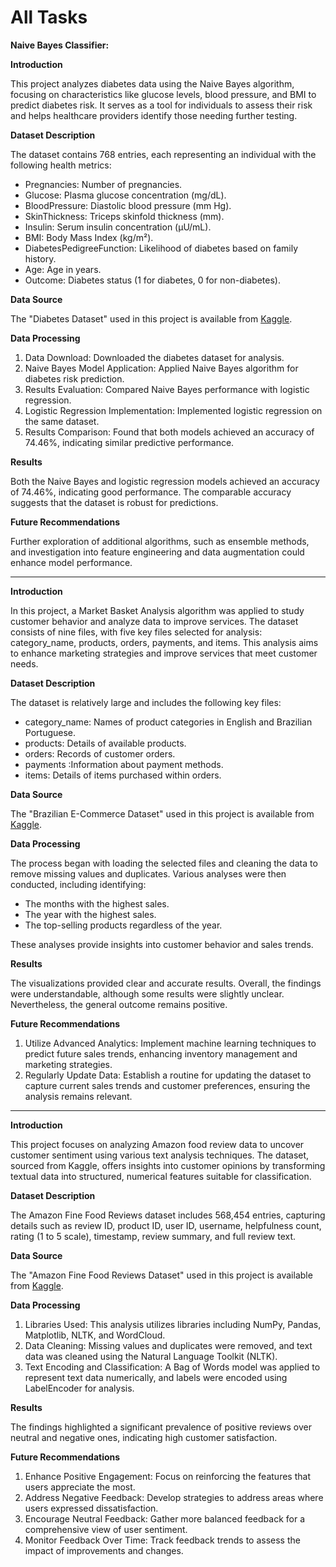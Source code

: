 # All Tasks

**Naive Bayes Classifier:**

**Introduction**

This project analyzes diabetes data using the Naive Bayes algorithm, focusing on characteristics like glucose levels, blood pressure, and BMI to predict diabetes risk. It serves as a tool for individuals to assess their risk and helps healthcare providers identify those needing further testing.

**Dataset Description**

The dataset contains 768 entries, each representing an individual with the following health metrics:
- Pregnancies: Number of pregnancies.
- Glucose: Plasma glucose concentration (mg/dL).
- BloodPressure: Diastolic blood pressure (mm Hg).
- SkinThickness: Triceps skinfold thickness (mm).
- Insulin: Serum insulin concentration (μU/mL).
- BMI: Body Mass Index (kg/m²).
- DiabetesPedigreeFunction: Likelihood of diabetes based on family history.
- Age: Age in years.
- Outcome: Diabetes status (1 for diabetes, 0 for non-diabetes).

**Data Source**

The "Diabetes Dataset" used in this project is available from [Kaggle](https://www.kaggle.com/datasets/uciml/pima-indians-diabetes-database).

**Data Processing**

1. Data Download: Downloaded the diabetes dataset for analysis.
2. Naive Bayes Model Application: Applied Naive Bayes algorithm for diabetes risk prediction.
3. Results Evaluation: Compared Naive Bayes performance with logistic regression.
4. Logistic Regression Implementation: Implemented logistic regression on the same dataset.
5. Results Comparison: Found that both models achieved an accuracy of 74.46%, indicating similar predictive performance.

**Results**

Both the Naive Bayes and logistic regression models achieved an accuracy of 74.46%, indicating good performance. The comparable accuracy suggests that the dataset is robust for predictions.

**Future Recommendations**

Further exploration of additional algorithms, such as ensemble methods, and investigation into feature engineering and data augmentation could enhance model performance.

------------------------------------------------------------------------------------------------------------------------

**Introduction**

In this project, a Market Basket Analysis algorithm was applied to study customer behavior and analyze data to improve services. The dataset consists of nine files, with five key files selected for analysis: category_name, products, orders, payments, and items. This analysis aims to enhance marketing strategies and improve services that meet customer needs.

**Dataset Description**

The dataset is relatively large and includes the following key files:
- category_name: Names of product categories in English and Brazilian Portuguese.
- products: Details of available products.
- orders: Records of customer orders.
- payments :Information about payment methods.
- items: Details of items purchased within orders.

**Data Source**

The "Brazilian E-Commerce Dataset" used in this project is available from [Kaggle](https://www.kaggle.com/olistbr/brazilianecommerce).

**Data Processing**
  
The process began with loading the selected files and cleaning the data to remove missing values and duplicates. Various analyses were then conducted, including identifying:
- The months with the highest sales.
- The year with the highest sales.
- The top-selling products regardless of the year.

These analyses provide insights into customer behavior and sales trends.

**Results**

The visualizations provided clear and accurate results. Overall, the findings were understandable, although some results were slightly unclear. Nevertheless, the general outcome remains positive.

**Future Recommendations**

1. Utilize Advanced Analytics: Implement machine learning techniques to predict future sales trends, enhancing inventory management and marketing strategies.
2. Regularly Update Data: Establish a routine for updating the dataset to capture current sales trends and customer preferences, ensuring the analysis remains relevant.

------------------------------------------------------------------------------------------------------------------------

**Introduction**

This project focuses on analyzing Amazon food review data to uncover customer sentiment using various text analysis techniques. The dataset, sourced from Kaggle, offers insights into customer opinions by transforming textual data into structured, numerical features suitable for classification.

**Dataset Description**

The Amazon Fine Food Reviews dataset includes 568,454 entries, capturing details such as review ID, product ID, user ID, username, helpfulness count, rating (1 to 5 scale), timestamp, review summary, and full review text.

**Data Source**

The "Amazon Fine Food Reviews Dataset" used in this project is available from [Kaggle](https://www.kaggle.com/snap/amazon-fine-food-reviews).

**Data Processing**

1. Libraries Used: This analysis utilizes libraries including NumPy, Pandas, Matplotlib, NLTK, and WordCloud.
2. Data Cleaning: Missing values and duplicates were removed, and text data was cleaned using the Natural Language Toolkit (NLTK).
3. Text Encoding and Classification: A Bag of Words model was applied to represent text data numerically, and labels were encoded using LabelEncoder for analysis.

**Results**

The findings highlighted a significant prevalence of positive reviews over neutral and negative ones, indicating high customer satisfaction.

**Future Recommendations**

1. Enhance Positive Engagement: Focus on reinforcing the features that users appreciate the most.
2. Address Negative Feedback: Develop strategies to address areas where users expressed dissatisfaction.
3. Encourage Neutral Feedback: Gather more balanced feedback for a comprehensive view of user sentiment.
4. Monitor Feedback Over Time: Track feedback trends to assess the impact of improvements and changes.
